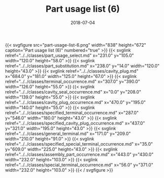 ﻿---
title: Part usage list (6)
toc: false
type: specs
layout: diagram
date: "2018-07-04"
draft: false
specification: KBL
version: 2.5
documentType: "Recommendation"
elementType: Diagram
classes:
  - Part_usage_select
  - Part_substitution
  - Cavity_plug
  - Terminal_occurrence
  - Cavity_seal_occurrence
  - Cavity_plug_occurrence
  - Specified_terminal_occurrence
  - Specified_cavity_plug_occurrence
  - General_terminal
  - Specified_special_terminal_occurrence
  - Assembly_part_occurrence
  - Special_terminal_occurrence
menu:
  KBL-2.5:    
    parent: presentation
    identifier: presentation/part-usage-list-6
    weight: 1013 

# Prev/next pager order (if `docs_section_pager` enabled in `params.toml`)
weight: 1013
---
{{< svgfigure src="part-usage-list-6.png" width="838" height="672" caption="Part usage list (6)" numbered="true" >}}
  {{< svglink relref="../../classes/part_usage_select.md" x="231.0" y="105.0" width="120.0" height="58.0" >}}
  {{< svglink relref="../../classes/part_substitution.md" x="238.0" y="14.0" width="120.0" height="43.0" >}}
  {{< svglink relref="../../classes/cavity_plug.md" x="684.0" y="181.0" width="125.0" height="67.0" >}}
  {{< svglink relref="../../classes/terminal_occurrence.md" x="307.0" y="390.0" width="126.0" height="55.0" >}}
  {{< svglink relref="../../classes/cavity_seal_occurrence.md" x="0.0" y="208.0" width="139.0" height="55.0" >}}
  {{< svglink relref="../../classes/cavity_plug_occurrence.md" x="470.0" y="195.0" width="140.0" height="55.0" >}}
  {{< svglink relref="../../classes/specified_terminal_occurrence.md" x="287.0" y="546.0" width="180.0" height="43.0" >}}
  {{< svglink relref="../../classes/specified_cavity_plug_occurrence.md" x="437.0" y="321.0" width="195.0" height="43.0" >}}
  {{< svglink relref="../../classes/general_terminal.md" x="171.0" y="209.0" width="210.0" height="91.0" >}}
  {{< svglink relref="../../classes/specified_special_terminal_occurrence.md" x="35.0" y="609.0" width="225.0" height="43.0" >}}
  {{< svglink relref="../../classes/assembly_part_occurrence.md" x="443.0" y="430.0" width="232.0" height="103.0" >}}
  {{< svglink relref="../../classes/special_terminal_occurrence.md" x="56.0" y="371.0" width="232.0" height="103.0" >}}
{{< / svgfigure >}}
